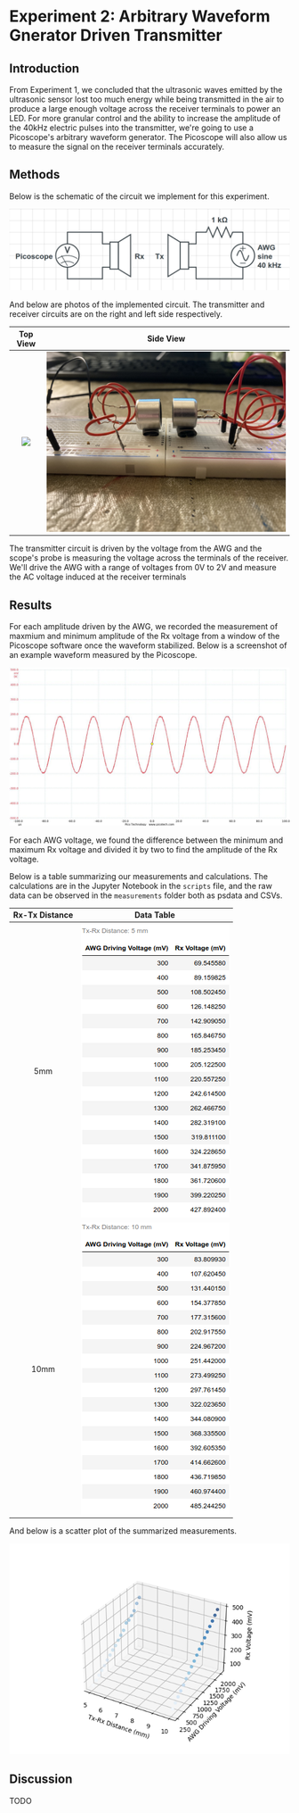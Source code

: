 # Experiment 2: Arbitrary Waveform Gnerator Driven Transmitter

## Introduction

From Experiment 1, we concluded that the ultrasonic waves emitted by the ultrasonic sensor lost too much energy while being transmitted in the air to produce a large enough voltage across the receiver terminals to power an LED. For more granular control and the ability to increase the amplitude of the 40kHz electric pulses into the transmitter, we're going to use a Picoscope's arbitrary waveform generator. The Picoscope will also allow us to measure the signal on the receiver terminals accurately.


## Methods

Below is the schematic of the circuit we implement for this experiment.

![Tx-Rx Schematic](docs/AWG_Schematic.png)


And below are photos of the implemented circuit. The transmitter and receiver circuits are on the right and left side respectively.

Top View                   |  Side View
:-------------------------:|:-------------------------:
![](docs/AWG_TopView.jpg)  |  ![](docs/AWG_SideView.jpg)

The transmitter circuit is driven by the voltage from the AWG and the scope's probe is measuring the voltage across the terminals of the receiver. We'll drive the AWG with a range of voltages from 0V to 2V and measure the AC voltage induced at the receiver terminals

## Results

For each amplitude driven by the AWG, we recorded the measurement of maxmium and minimum amplitude of the Rx voltage from a window of the Picoscope software once the waveform stabilized. Below is a screenshot of an example waveform measured by the Picoscope.

![](docs/1V_Rx_waveform.jpg)

For each AWG voltage, we found the difference between the minimum and maximum Rx voltage and divided it by two to find the amplitude of the Rx voltage.

Below is a table summarizing our measurements and calculations. The calculations are in the Jupyter Notebook in the `scripts` file, and the raw data can be observed in the `measurements` folder both as psdata and CSVs.

Rx-Tx Distance				          | Data Table
:------------------------------:|:------------------------------:
5mm				                      | ![](docs/data_5mm.png)
10mm				                  | ![](docs/data_10mm.png)

And below is a scatter plot of the summarized measurements.

![](docs/Rx_AWG_distance_plot.png)

## Discussion

TODO
